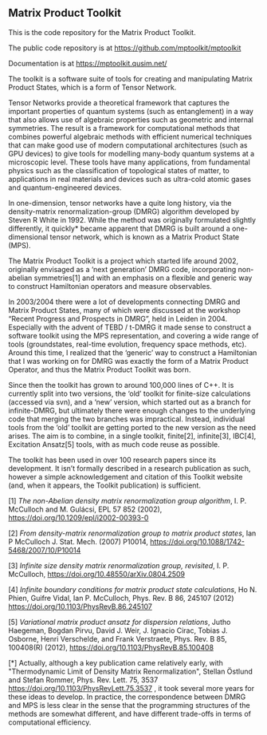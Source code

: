 ## Matrix Product Toolkit

This is the code repository for the Matrix Product Toolkit.

The public code repository is at https://github.com/mptoolkit/mptoolkit

Documentation is at https://mptoolkit.qusim.net/

The toolkit is a software suite of tools for creating and manipulating Matrix Product States, which is a form of Tensor Network.

Tensor Networks provide a theoretical framework that captures the important properties of quantum systems (such as entanglement) in a way that also allows use of algebraic properties such as geometric and internal symmetries. The result is a framework for computational methods that combines powerful algebraic methods with efficient numerical techniques that can make good use of modern computational architectures (such as GPU devices) to give tools for modelling many-body quantum systems at a microscopic level. These tools have many applications, from fundamental physics such as the classification of topological states of matter, to applications in real materials and devices such as ultra-cold atomic gases and quantum-engineered devices.

In one-dimension, tensor networks have a quite long history, via the density-matrix renormalization-group (DMRG) algorithm developed by Steven R White in 1992. While the method was originally formulated slightly differently, it quickly* became apparent that DMRG is built around a one-dimensional tensor network, which is known as a Matrix Product State (MPS).

The Matrix Product Toolkit is a project which started life around 2002, originally envisaged as a ‘next generation’ DMRG code, incorporating non-abelian symmetries[1] and with an emphasis on a flexible and generic way to construct Hamiltonian operators and measure observables.

In 2003/2004 there were a lot of developments connecting DMRG and Matrix Product States, many of which were discussed at the workshop “Recent Progress and Prospects in DMRG”, held in Leiden in 2004. Especially with the advent of TEBD / t-DMRG it made sense to construct a software toolkit using the MPS representation, and covering a wide range of tools (groundstates, real-time evolution, frequency space methods, etc). Around this time, I realized that the ‘generic’ way to construct a Hamiltonian that I was working on for DMRG was exactly the form of a Matrix Product Operator, and thus the Matrix Product Toolkit was born.

Since then the toolkit has grown to around 100,000 lines of C++. It is currently split into two versions, the ‘old’ toolkit for finite-size calculations (accessed via svn), and a ‘new’ version, which started out as a branch for infinite-DMRG, but ultimately there were enough changes to the underlying code that merging the two branches was impractical. Instead, individual tools from the ‘old’ toolkit are getting ported to the new version as the need arises. The aim is to combine, in a single toolkit, finite[2], infinite[3], IBC[4], Excitation Ansatz[5] tools, with as much code reuse as possible.

The toolkit has been used in over 100 research papers since its development. It isn’t formally described in a research publication as such, however a simple acknowledgement and citation of this Toolkit website (and, when it appears, the Toolkit publication) is sufficient.

[1] *The non-Abelian density matrix renormalization group algorithm*, I. P. McCulloch and M. Gulácsi, EPL 57 852 (2002), https://doi.org/10.1209/epl/i2002-00393-0

[2] *From density-matrix renormalization group to matrix product states*, Ian P McCulloch J. Stat. Mech. (2007) P10014, https://doi.org/10.1088/1742-5468/2007/10/P10014

[3] *Infinite size density matrix renormalization group, revisited*, I. P. McCulloch, https://doi.org/10.48550/arXiv.0804.2509

[4] *Infinite boundary conditions for matrix product state calculations*, Ho N. Phien, Guifre Vidal, Ian P. McCulloch, Phys. Rev. B 86, 245107 (2012)  https://doi.org/10.1103/PhysRevB.86.245107

[5] *Variational matrix product ansatz for dispersion relations*, Jutho Haegeman, Bogdan Pirvu, David J. Weir, J. Ignacio Cirac, Tobias J. Osborne, Henri Verschelde, and Frank Verstraete, Phys. Rev. B 85, 100408(R) (2012), https://doi.org/10.1103/PhysRevB.85.100408

[*] Actually, although a key publication came relatively early, with "Thermodynamic Limit of Density Matrix Renormalization", Stellan Östlund and Stefan Rommer, Phys. Rev. Lett. 75, 3537 https://doi.org/10.1103/PhysRevLett.75.3537 , it took several more years for these ideas to develop. In practice, the correspondence between DMRG and MPS is less clear in the sense that the programming structures of the methods are somewhat different, and have different trade-offs in terms of computational efficiency.
